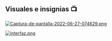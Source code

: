 ## **Visuales e insignias** :tv:
[![Captura-de-pantalla-2022-06-27-074629.png](https://i.postimg.cc/h4zx5nJM/Captura-de-pantalla-2022-06-27-074629.png)](https://postimg.cc/Sj4Jnwfz)

[![interfaz.png](https://i.postimg.cc/2jQP2dgr/interfaz.png)](https://postimg.cc/w3BfBN6G)

